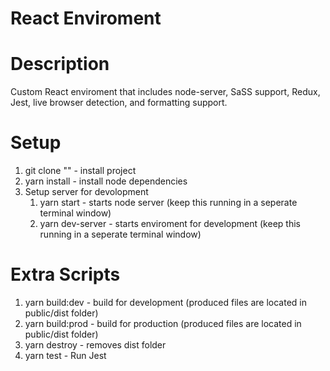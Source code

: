 # React Enviroment

# Description

Custom React enviroment that includes node-server, SaSS support, Redux, Jest, live browser detection, and formatting support.

# Setup

1. git clone "" - install project
2. yarn install - install node dependencies
3. Setup server for devolopment
   1. yarn start - starts node server (keep this running in a seperate terminal window)
   2. yarn dev-server - starts enviroment for development (keep this running in a seperate terminal window)

# Extra Scripts

1. yarn build:dev - build for development (produced files are located in public/dist folder)
2. yarn build:prod - build for production (produced files are located in public/dist folder)
3. yarn destroy - removes dist folder
4. yarn test - Run Jest
